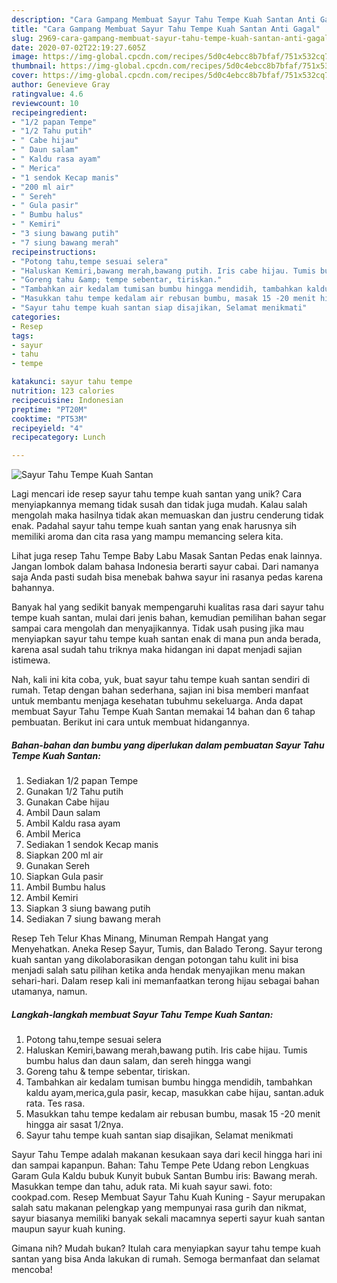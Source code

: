```yaml
---
description: "Cara Gampang Membuat Sayur Tahu Tempe Kuah Santan Anti Gagal"
title: "Cara Gampang Membuat Sayur Tahu Tempe Kuah Santan Anti Gagal"
slug: 2969-cara-gampang-membuat-sayur-tahu-tempe-kuah-santan-anti-gagal
date: 2020-07-02T22:19:27.605Z
image: https://img-global.cpcdn.com/recipes/5d0c4ebcc8b7bfaf/751x532cq70/sayur-tahu-tempe-kuah-santan-foto-resep-utama.jpg
thumbnail: https://img-global.cpcdn.com/recipes/5d0c4ebcc8b7bfaf/751x532cq70/sayur-tahu-tempe-kuah-santan-foto-resep-utama.jpg
cover: https://img-global.cpcdn.com/recipes/5d0c4ebcc8b7bfaf/751x532cq70/sayur-tahu-tempe-kuah-santan-foto-resep-utama.jpg
author: Genevieve Gray
ratingvalue: 4.6
reviewcount: 10
recipeingredient:
- "1/2 papan Tempe"
- "1/2 Tahu putih"
- " Cabe hijau"
- " Daun salam"
- " Kaldu rasa ayam"
- " Merica"
- "1 sendok Kecap manis"
- "200 ml air"
- " Sereh"
- " Gula pasir"
- " Bumbu halus"
- " Kemiri"
- "3 siung bawang putih"
- "7 siung bawang merah"
recipeinstructions:
- "Potong tahu,tempe sesuai selera"
- "Haluskan Kemiri,bawang merah,bawang putih. Iris cabe hijau. Tumis bumbu halus dan daun salam, dan sereh hingga wangi"
- "Goreng tahu &amp; tempe sebentar, tiriskan."
- "Tambahkan air kedalam tumisan bumbu hingga mendidih, tambahkan kaldu ayam,merica,gula pasir, kecap, masukkan cabe hijau, santan.aduk rata. Tes rasa."
- "Masukkan tahu tempe kedalam air rebusan bumbu, masak 15 -20 menit hingga air sasat 1/2nya."
- "Sayur tahu tempe kuah santan siap disajikan, Selamat menikmati"
categories:
- Resep
tags:
- sayur
- tahu
- tempe

katakunci: sayur tahu tempe 
nutrition: 123 calories
recipecuisine: Indonesian
preptime: "PT20M"
cooktime: "PT53M"
recipeyield: "4"
recipecategory: Lunch

---
```



![Sayur Tahu Tempe Kuah Santan](https://img-global.cpcdn.com/recipes/5d0c4ebcc8b7bfaf/751x532cq70/sayur-tahu-tempe-kuah-santan-foto-resep-utama.jpg)

Lagi mencari ide resep sayur tahu tempe kuah santan yang unik? Cara menyiapkannya memang tidak susah dan tidak juga mudah. Kalau salah mengolah maka hasilnya tidak akan memuaskan dan justru cenderung tidak enak. Padahal sayur tahu tempe kuah santan yang enak harusnya sih memiliki aroma dan cita rasa yang mampu memancing selera kita.

Lihat juga resep Tahu Tempe Baby Labu Masak Santan Pedas enak lainnya. Jangan lombok dalam bahasa Indonesia berarti sayur cabai. Dari namanya saja Anda pasti sudah bisa menebak bahwa sayur ini rasanya pedas karena bahannya.

Banyak hal yang sedikit banyak mempengaruhi kualitas rasa dari sayur tahu tempe kuah santan, mulai dari jenis bahan, kemudian pemilihan bahan segar sampai cara mengolah dan menyajikannya. Tidak usah pusing jika mau menyiapkan sayur tahu tempe kuah santan enak di mana pun anda berada, karena asal sudah tahu triknya maka hidangan ini dapat menjadi sajian istimewa.


Nah, kali ini kita coba, yuk, buat sayur tahu tempe kuah santan sendiri di rumah. Tetap dengan bahan sederhana, sajian ini bisa memberi manfaat untuk membantu menjaga kesehatan tubuhmu sekeluarga. Anda dapat membuat Sayur Tahu Tempe Kuah Santan memakai 14 bahan dan 6 tahap pembuatan. Berikut ini cara untuk membuat hidangannya.

<!--inarticleads1-->

##### Bahan-bahan dan bumbu yang diperlukan dalam pembuatan Sayur Tahu Tempe Kuah Santan:

1. Sediakan 1/2 papan Tempe
1. Gunakan 1/2 Tahu putih
1. Gunakan  Cabe hijau
1. Ambil  Daun salam
1. Ambil  Kaldu rasa ayam
1. Ambil  Merica
1. Sediakan 1 sendok Kecap manis
1. Siapkan 200 ml air
1. Gunakan  Sereh
1. Siapkan  Gula pasir
1. Ambil  Bumbu halus
1. Ambil  Kemiri
1. Siapkan 3 siung bawang putih
1. Sediakan 7 siung bawang merah


Resep Teh Telur Khas Minang, Minuman Rempah Hangat yang Menyehatkan. Aneka Resep Sayur, Tumis, dan Balado Terong. Sayur terong kuah santan yang dikolaborasikan dengan potongan tahu kulit ini bisa menjadi salah satu pilihan ketika anda hendak menyajikan menu makan sehari-hari. Dalam resep kali ini memanfaatkan terong hijau sebagai bahan utamanya, namun. 

<!--inarticleads2-->

##### Langkah-langkah membuat Sayur Tahu Tempe Kuah Santan:

1. Potong tahu,tempe sesuai selera
1. Haluskan Kemiri,bawang merah,bawang putih. Iris cabe hijau. Tumis bumbu halus dan daun salam, dan sereh hingga wangi
1. Goreng tahu &amp; tempe sebentar, tiriskan.
1. Tambahkan air kedalam tumisan bumbu hingga mendidih, tambahkan kaldu ayam,merica,gula pasir, kecap, masukkan cabe hijau, santan.aduk rata. Tes rasa.
1. Masukkan tahu tempe kedalam air rebusan bumbu, masak 15 -20 menit hingga air sasat 1/2nya.
1. Sayur tahu tempe kuah santan siap disajikan, Selamat menikmati


Sayur Tahu Tempe adalah makanan kesukaan saya dari kecil hingga hari ini dan sampai kapanpun. Bahan: Tahu Tempe Pete Udang rebon Lengkuas Garam Gula Kaldu bubuk Kunyit bubuk Santan Bumbu iris: Bawang merah. Masukkan tempe dan tahu, aduk rata. Mi kuah sayur sawi. foto: cookpad.com. Resep Membuat Sayur Tahu Kuah Kuning - Sayur merupakan salah satu makanan pelengkap yang mempunyai rasa gurih dan nikmat, sayur biasanya memiliki banyak sekali macamnya seperti sayur kuah santan maupun sayur kuah kuning. 

Gimana nih? Mudah bukan? Itulah cara menyiapkan sayur tahu tempe kuah santan yang bisa Anda lakukan di rumah. Semoga bermanfaat dan selamat mencoba!
